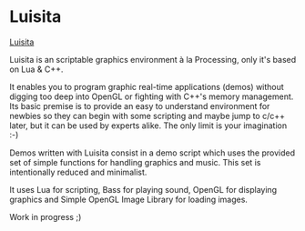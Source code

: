 Luisita
=======

[Luisita](http://github.com/sole/luisita/raw/master/assets/luisita_t.png)

Luisita is an scriptable graphics environment à la Processing, only it's based on Lua & C++. 

It enables you to program graphic real-time applications (demos) without digging too deep into OpenGL or fighting with C++'s memory management. Its basic premise is to provide an easy to understand environment for newbies so they can begin with some scripting and maybe jump to c/c++ later, but it can be used by experts alike. The only limit is your imagination :-)

Demos written with Luisita consist in a demo script which uses the provided set of simple functions for handling graphics and music. This set is intentionally reduced and minimalist.

It uses Lua for scripting, Bass for playing sound, OpenGL for displaying graphics and Simple OpenGL Image Library for loading images.

Work in progress ;)
